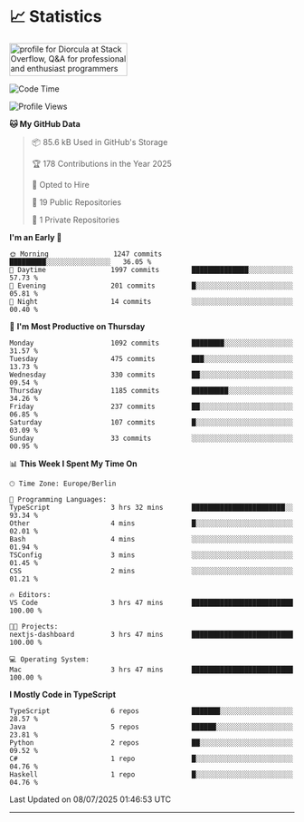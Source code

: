 # 📈 Statistics
 <a href="https://stackoverflow.com/users/10433530/diorcula"><img src="https://stackoverflow.com/users/flair/10433530.png" width="208" height="58" alt="profile for Diorcula at Stack Overflow, Q&amp;A for professional and enthusiast programmers" title="profile for Diorcula at Stack Overflow, Q&amp;A for professional and enthusiast programmers"></a>
 
<!--START_SECTION:waka-->
![Code Time](http://img.shields.io/badge/Code%20Time-460%20hrs%2021%20mins-blue)

![Profile Views](http://img.shields.io/badge/Profile%20Views-0-blue)

**🐱 My GitHub Data** 

> 📦 85.6 kB Used in GitHub's Storage 
 > 
> 🏆 178 Contributions in the Year 2025
 > 
> 💼 Opted to Hire
 > 
> 📜 19 Public Repositories 
 > 
> 🔑 1 Private Repositories 
 > 
**I'm an Early 🐤** 

```text
🌞 Morning                1247 commits        █████████░░░░░░░░░░░░░░░░   36.05 % 
🌆 Daytime                1997 commits        ██████████████░░░░░░░░░░░   57.73 % 
🌃 Evening                201 commits         █░░░░░░░░░░░░░░░░░░░░░░░░   05.81 % 
🌙 Night                  14 commits          ░░░░░░░░░░░░░░░░░░░░░░░░░   00.40 % 
```
📅 **I'm Most Productive on Thursday** 

```text
Monday                   1092 commits        ████████░░░░░░░░░░░░░░░░░   31.57 % 
Tuesday                  475 commits         ███░░░░░░░░░░░░░░░░░░░░░░   13.73 % 
Wednesday                330 commits         ██░░░░░░░░░░░░░░░░░░░░░░░   09.54 % 
Thursday                 1185 commits        █████████░░░░░░░░░░░░░░░░   34.26 % 
Friday                   237 commits         ██░░░░░░░░░░░░░░░░░░░░░░░   06.85 % 
Saturday                 107 commits         █░░░░░░░░░░░░░░░░░░░░░░░░   03.09 % 
Sunday                   33 commits          ░░░░░░░░░░░░░░░░░░░░░░░░░   00.95 % 
```


📊 **This Week I Spent My Time On** 

```text
🕑︎ Time Zone: Europe/Berlin

💬 Programming Languages: 
TypeScript               3 hrs 32 mins       ███████████████████████░░   93.34 % 
Other                    4 mins              █░░░░░░░░░░░░░░░░░░░░░░░░   02.01 % 
Bash                     4 mins              ░░░░░░░░░░░░░░░░░░░░░░░░░   01.94 % 
TSConfig                 3 mins              ░░░░░░░░░░░░░░░░░░░░░░░░░   01.45 % 
CSS                      2 mins              ░░░░░░░░░░░░░░░░░░░░░░░░░   01.21 % 

🔥 Editors: 
VS Code                  3 hrs 47 mins       █████████████████████████   100.00 % 

🐱‍💻 Projects: 
nextjs-dashboard         3 hrs 47 mins       █████████████████████████   100.00 % 

💻 Operating System: 
Mac                      3 hrs 47 mins       █████████████████████████   100.00 % 
```

**I Mostly Code in TypeScript** 

```text
TypeScript               6 repos             ███████░░░░░░░░░░░░░░░░░░   28.57 % 
Java                     5 repos             ██████░░░░░░░░░░░░░░░░░░░   23.81 % 
Python                   2 repos             ██░░░░░░░░░░░░░░░░░░░░░░░   09.52 % 
C#                       1 repo              █░░░░░░░░░░░░░░░░░░░░░░░░   04.76 % 
Haskell                  1 repo              █░░░░░░░░░░░░░░░░░░░░░░░░   04.76 % 
```




 Last Updated on 08/07/2025 01:46:53 UTC
<!--END_SECTION:waka-->
 
---

